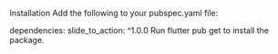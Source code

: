 Installation
Add the following to your pubspec.yaml file:


dependencies:
  slide_to_action: ^1.0.0
Run flutter pub get to install the package.

